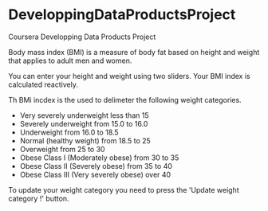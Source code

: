 # DeveloppingDataProductsProject
Coursera Developping Data Products Project

Body mass index (BMI) is a measure of body fat based on height and weight that applies to adult men and women.

You can enter your height and weight using two sliders.
Your BMI index is calculated reactively.

Th BMi incdex is the used to delimeter the following weight categories.

* Very severely underweight	less than 15
* Severely underweight	from 15.0 to 16.0
* Underweight	from 16.0 to 18.5
* Normal (healthy weight)	from 18.5 to 25
* Overweight	from 25 to 30
* Obese Class I (Moderately obese)	from 30 to 35
* Obese Class II (Severely obese)	from 35 to 40
* Obese Class III (Very severely obese)	over 40

To update your weight category you need to press the 'Update weight category !' button.

